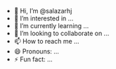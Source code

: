 - 👋 Hi, I’m @salazarhj
- 👀 I’m interested in ...
- 🌱 I’m currently learning ...
- 💞️ I’m looking to collaborate on ...
- 📫 How to reach me ...
- 😄 Pronouns: ...
- ⚡ Fun fact: ...

<!---
salazarhj/salazarhj is a ✨ special ✨ repository because its `README.md` (this file) appears on your GitHub profile.
You can click the Preview link to take a look at your changes.
--->
